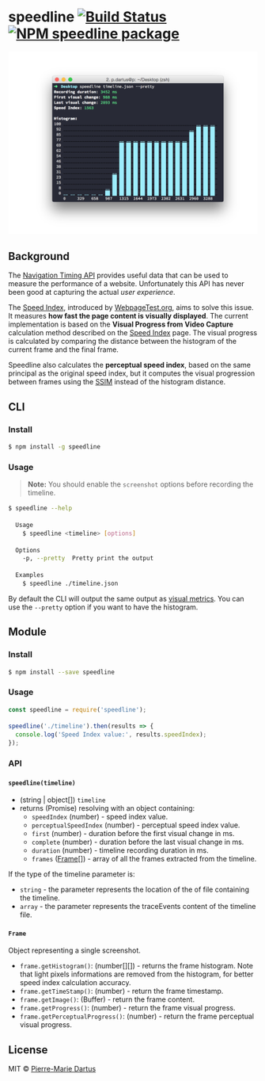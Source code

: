 # speedline [![Build Status](https://travis-ci.org/pmdartus/speedline.svg?branch=master)](https://travis-ci.org/pmdartus/speedline) [![NPM speedline package](https://img.shields.io/npm/v/speedline.svg)](https://npmjs.org/package/speedline)


![speedline screenshot](/screenshot.png?raw=true)

## Background

The [Navigation Timing API](https://developer.mozilla.org/en-US/docs/Web/API/Navigation_timing_API) provides useful data that can be used to measure the performance of a website. Unfortunately this API has never been good at capturing the actual *user experience*.

The [Speed Index](https://sites.google.com/a/webpagetest.org/docs/using-webpagetest/metrics/speed-index), introduced by [WebpageTest.org](http://www.webpagetest.org/), aims to solve this issue. It measures **how fast the page content is visually displayed**. The current implementation is based on the **Visual Progress from Video Capture** calculation method described on the [Speed Index](https://sites.google.com/a/webpagetest.org/docs/using-webpagetest/metrics/speed-index) page. The visual progress is calculated by comparing the distance between the histogram of the current frame and the final frame.

Speedline also calculates the **perceptual speed index**, based on the same principal as the original speed index, but it computes the visual progression between frames using the [SSIM](https://en.wikipedia.org/wiki/Structural_similarity) instead of the histogram distance.

## CLI

### Install

```bash
$ npm install -g speedline
```

### Usage

> **Note:** You should enable the `screenshot` options before recording the timeline.

```bash
$ speedline --help

  Usage
    $ speedline <timeline> [options]

  Options
    -p, --pretty  Pretty print the output

  Examples
    $ speedline ./timeline.json
```

By default the CLI will output the same output as [visual metrics](https://github.com/WPO-Foundation/visualmetrics). You can use the `--pretty` option if you want to have the histogram.

## Module

### Install

```bash
$ npm install --save speedline
```

### Usage

```js
const speedline = require('speedline');

speedline('./timeline').then(results => {
  console.log('Speed Index value:', results.speedIndex);
});
```

### API

#### `speedline(timeline)`

* (string | object[]) `timeline`
* returns (Promise) resolving with an object containing:
  * `speedIndex` (number) - speed index value.
  * `perceptualSpeedIndex` (number) - perceptual speed index value.
  * `first` (number) - duration before the first visual change in ms.
  * `complete` (number) - duration before the last visual change in ms.
  * `duration` (number) - timeline recording duration in ms.
  * `frames` ([Frame](#frame)[]) - array of all the frames extracted from the timeline.

If the type of the timeline parameter is:
* `string` - the parameter represents the location of the of file containing the timeline.
* `array` - the parameter represents the traceEvents content of the timeline file.

#### `Frame`

Object representing a single screenshot.

* `frame.getHistogram()`: (number[][]) - returns the frame histogram. Note that light pixels informations are removed from the histogram, for better speed index calculation accuracy.
* `frame.getTimeStamp()`: (number) - return the frame timestamp.
* `frame.getImage()`: (Buffer) - return the frame content.
* `frame.getProgress()`: (number) - return the frame visual progress.
* `frame.getPerceptualProgress()`: (number) - return the frame perceptual visual progress.


## License

MIT © [Pierre-Marie Dartus](https://github.com/pmdartus)
